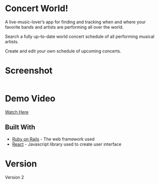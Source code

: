 # Concert World!

A live-music-lover’s app for finding and tracking when and where your favorite bands and artists are performing all over the world.

Search a fully up-to-date world concert schedule of all performing musical artists.

Create and edit your own schedule of upcoming concerts.

# Screenshot

![]()

# Demo Video

[Watch Here](https://youtu.be/O5TkU8LzOvQ)

## Built With

* [Ruby on Rails](https://rubyonrails.org/) - The web framework used
* [React](https://reactjs.org/docs/getting-started.html) - Javascript library used to create user interface

# Version

Version 2
